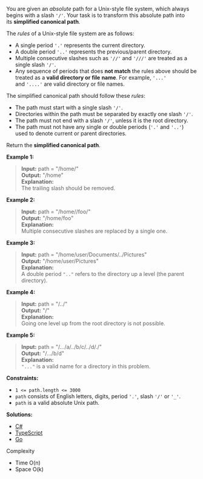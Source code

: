 You are given an _absolute_ path for a Unix-style file system, which always begins with a slash `'/'`. Your task is to transform this absolute path into its **simplified canonical path**.

The _rules_ of a Unix-style file system are as follows:

- A single period `'.'` represents the current directory.
- A double period `'..'` represents the previous/parent directory.
- Multiple consecutive slashes such as `'//'` and `'///'` are treated as a single slash `'/'`.
- Any sequence of periods that does **not match** the rules above should be treated as a **valid directory or** **file** **name**. For example, `'...'` and `'....'` are valid directory or file names.

The simplified canonical path should follow these _rules_:

- The path must start with a single slash `'/'`.
- Directories within the path must be separated by exactly one slash `'/'`.
- The path must not end with a slash `'/'`, unless it is the root directory.
- The path must not have any single or double periods (`'.'` and `'..'`) used to denote current or parent directories.

Return the **simplified canonical path**.

**Example 1:**

> **Input:** path = "/home/"  
> **Output:** "/home"  
> **Explanation:**  
> The trailing slash should be removed.

**Example 2:**

> **Input:** path = "/home//foo/"  
> **Output:** "/home/foo"  
> **Explanation:**  
> Multiple consecutive slashes are replaced by a single one.

**Example 3:**

> **Input:** path = "/home/user/Documents/../Pictures"  
> **Output:** "/home/user/Pictures"  
> **Explanation:**  
> A double period `".."` refers to the directory up a level (the parent directory).

**Example 4:**

> **Input:** path = "/../"  
> **Output:** "/"  
**Explanation:**  
Going one level up from the root directory is not possible.

**Example 5:**

> **Input:** path = "/.../a/../b/c/../d/./"  
> **Output:** "/.../b/d"  
> **Explanation:**  
> `"..."` is a valid name for a directory in this problem.

**Constraints:**

- `1 <= path.length <= 3000`
- `path` consists of English letters, digits, period `'.'`, slash `'/'` or `'_'`.
- `path` is a valid absolute Unix path.

**Solutions:**

- [C#](./simplify-path.cs)
- [TypeScript](./simplify-path.ts)
- [Go](./simplify-path.go)

Complexity
- Time O(n)
- Space O(k)